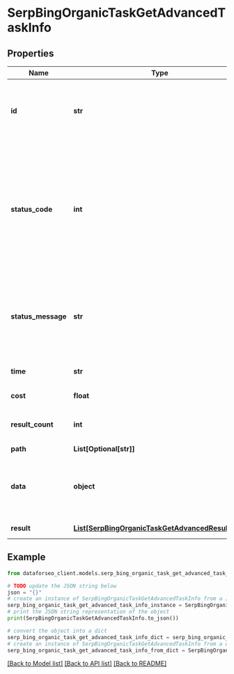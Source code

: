# SerpBingOrganicTaskGetAdvancedTaskInfo


## Properties

Name | Type | Description | Notes
------------ | ------------- | ------------- | -------------
**id** | **str** | task identifier unique task identifier in our system in the UUID format | [optional] 
**status_code** | **int** | status code of the task generated by DataForSEO, can be within the following range: 10000-60000 you can find the full list of the response codes here | [optional] 
**status_message** | **str** | informational message of the task you can find the full list of general informational messages here | [optional] 
**time** | **str** | execution time, seconds | [optional] 
**cost** | **float** | total tasks cost, USD | [optional] 
**result_count** | **int** | number of elements in the result array | [optional] 
**path** | **List[Optional[str]]** | URL path | [optional] 
**data** | **object** | contains the same parameters that you specified in the POST request | [optional] 
**result** | [**List[SerpBingOrganicTaskGetAdvancedResultInfo]**](SerpBingOrganicTaskGetAdvancedResultInfo.md) | array of results | [optional] 

## Example

```python
from dataforseo_client.models.serp_bing_organic_task_get_advanced_task_info import SerpBingOrganicTaskGetAdvancedTaskInfo

# TODO update the JSON string below
json = "{}"
# create an instance of SerpBingOrganicTaskGetAdvancedTaskInfo from a JSON string
serp_bing_organic_task_get_advanced_task_info_instance = SerpBingOrganicTaskGetAdvancedTaskInfo.from_json(json)
# print the JSON string representation of the object
print(SerpBingOrganicTaskGetAdvancedTaskInfo.to_json())

# convert the object into a dict
serp_bing_organic_task_get_advanced_task_info_dict = serp_bing_organic_task_get_advanced_task_info_instance.to_dict()
# create an instance of SerpBingOrganicTaskGetAdvancedTaskInfo from a dict
serp_bing_organic_task_get_advanced_task_info_from_dict = SerpBingOrganicTaskGetAdvancedTaskInfo.from_dict(serp_bing_organic_task_get_advanced_task_info_dict)
```
[[Back to Model list]](../README.md#documentation-for-models) [[Back to API list]](../README.md#documentation-for-api-endpoints) [[Back to README]](../README.md)


